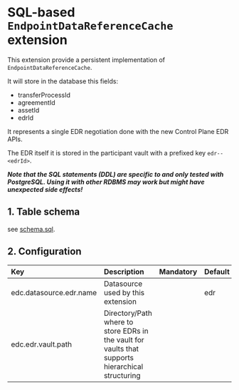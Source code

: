 # SQL-based `EndpointDataReferenceCache`  extension

This extension provide a persistent implementation of `EndpointDataReferenceCache`.

It will store in the database this fields:

- transferProcessId
- agreementId
- assetId
- edrId

It represents a single EDR negotiation done with the new Control Plane EDR APIs.

The EDR itself it is stored in the participant vault with a prefixed key `edr--<edrId>`.

**_Note that the SQL statements (DDL) are specific to and only tested with PostgreSQL. Using it with other RDBMS may
work but might have unexpected side effects!_**

## 1. Table schema

see [schema.sql](docs/schema.sql).

## 2. Configuration

| Key                     | Description                                                                                       | Mandatory | Default |
|:------------------------|:--------------------------------------------------------------------------------------------------|-----------|---------|
| edc.datasource.edr.name | Datasource used by this extension                                                                 |           | edr     |
| edc.edr.vault.path      | Directory/Path where to store EDRs in the vault for vaults that supports hierarchical structuring |           |         |
